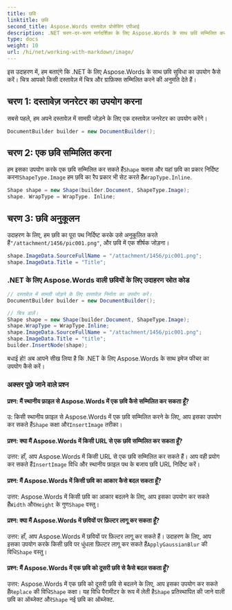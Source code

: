 ```yaml
---
title: छवि
linktitle: छवि
second_title: Aspose.Words दस्तावेज़ प्रोसेसिंग एपीआई
description: .NET चरण-दर-चरण मार्गदर्शिका के लिए Aspose.Words के साथ छवि सम्मिलित करना और अनुकूलित करना सीखें।
type: docs
weight: 10
url: /hi/net/working-with-markdown/image/
---
```


इस उदाहरण में, हम बताएंगे कि .NET के लिए Aspose.Words के साथ छवि सुविधा का उपयोग कैसे करें। चित्र आपको किसी दस्तावेज़ में चित्र और ग्राफ़िक्स सम्मिलित करने की अनुमति देते हैं।

## चरण 1: दस्तावेज़ जनरेटर का उपयोग करना

सबसे पहले, हम अपने दस्तावेज़ में सामग्री जोड़ने के लिए एक दस्तावेज़ जनरेटर का उपयोग करेंगे।

```csharp
DocumentBuilder builder = new DocumentBuilder();
```

## चरण 2: एक छवि सम्मिलित करना

 हम इसका उपयोग करके एक छवि सम्मिलित कर सकते हैं`Shape` क्लास और यहां छवि का प्रकार निर्दिष्ट करना`ShapeType.Image` हम छवि का रैप प्रकार भी सेट करते हैं`WrapType.Inline`.

```csharp
Shape shape = new Shape(builder.Document, ShapeType.Image);
shape. WrapType = WrapType. Inline;
```

## चरण 3: छवि अनुकूलन

 उदाहरण के लिए, हम छवि का पूरा पथ निर्दिष्ट करके उसे अनुकूलित करते हैं`"/attachment/1456/pic001.png"`, और छवि में एक शीर्षक जोड़ना।

```csharp
shape.ImageData.SourceFullName = "/attachment/1456/pic001.png";
shape.ImageData.Title = "Title";
```

### .NET के लिए Aspose.Words वाली छवियों के लिए उदाहरण स्रोत कोड

```csharp
// दस्तावेज़ में सामग्री जोड़ने के लिए दस्तावेज़ निर्माता का उपयोग करें।
DocumentBuilder builder = new DocumentBuilder();

// चित्र डालें।
Shape shape = new Shape(builder.Document, ShapeType.Image);
shape.WrapType = WrapType.Inline;
shape.ImageData.SourceFullName = "/attachment/1456/pic001.png";
shape.ImageData.Title = "title";
builder.InsertNode(shape);
```

बधाई हो! अब आपने सीख लिया है कि .NET के लिए Aspose.Words के साथ इमेज फीचर का उपयोग कैसे करें।


### अक्सर पूछे जाने वाले प्रश्न

#### प्रश्न: मैं स्थानीय फ़ाइल से Aspose.Words में एक छवि कैसे सम्मिलित कर सकता हूँ?

 उ: किसी स्थानीय फ़ाइल से Aspose.Words में एक छवि सम्मिलित करने के लिए, आप इसका उपयोग कर सकते हैं`Shape` कक्षा और`InsertImage` तरीका।

#### प्रश्न: क्या मैं Aspose.Words में किसी URL से एक छवि सम्मिलित कर सकता हूँ?

 उत्तर: हाँ, आप Aspose.Words में किसी URL से एक छवि सम्मिलित कर सकते हैं। आप वही प्रयोग कर सकते हैं`InsertImage` विधि और स्थानीय फ़ाइल पथ के बजाय छवि URL निर्दिष्ट करें।

#### प्रश्न: मैं Aspose.Words में किसी छवि का आकार कैसे बदल सकता हूँ?

 उत्तर: Aspose.Words में किसी छवि का आकार बदलने के लिए, आप इसका उपयोग कर सकते हैं`Width` और`Height` के गुण`Shape` वस्तु।

#### प्रश्न: क्या मैं Aspose.Words में छवियों पर फ़िल्टर लागू कर सकता हूँ?

उत्तर: हाँ, आप Aspose.Words में छवियों पर फ़िल्टर लागू कर सकते हैं। उदाहरण के लिए, आप इसका उपयोग करके किसी छवि पर धुंधला फ़िल्टर लागू कर सकते हैं`ApplyGaussianBlur` की विधि`Shape` वस्तु।

#### प्रश्न: मैं Aspose.Words में एक छवि को दूसरी छवि से कैसे बदल सकता हूँ?

 उत्तर: Aspose.Words में एक छवि को दूसरी छवि से बदलने के लिए, आप इसका उपयोग कर सकते हैं`Replace` की विधि`Shape` कक्षा। यह विधि पैरामीटर के रूप में लेती है`Shape` प्रतिस्थापित की जाने वाली छवि का ऑब्जेक्ट और`Shape` नई छवि का ऑब्जेक्ट.